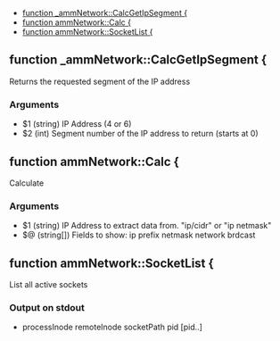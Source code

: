 
* [function _ammNetwork::CalcGetIpSegment {](#function-ammnetworkcalcgetipsegment-)
* [function ammNetwork::Calc {](#function-ammnetworkcalc-)
* [function ammNetwork::SocketList {](#function-ammnetworksocketlist-)


## function _ammNetwork::CalcGetIpSegment {

 Returns the requested segment of the IP address

### Arguments

* $1  (string) IP Address (4 or 6)
* $2  (int)    Segment number of the IP address to return (starts at 0)

## function ammNetwork::Calc {

 Calculate

### Arguments

* $1  (string) IP Address to extract data from. "ip/cidr" or "ip netmask"
* $@  (string[]) Fields to show: ip prefix netmask network brdcast

## function ammNetwork::SocketList {

 List all active sockets

### Output on stdout

*  processInode remoteInode socketPath pid [pid..]

